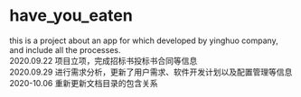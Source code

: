 # have_you_eaten
this is a project about an app for which developed by yinghuo company, and include all the processes.  
2020.09.22 项目立项，完成招标书投标书合同等信息  
2020.09.29 进行需求分析，更新了用户需求、软件开发计划以及配置管理等信息  
2020-10.06 重新更新文档目录的包含关系
